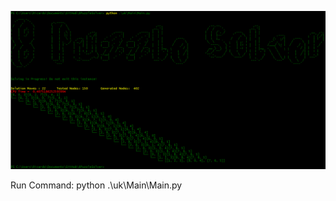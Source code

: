 ![alt tag](https://raw.githubusercontent.com/ricardo-ribeiro/8PuzzleSolver/master/uk/Server/img/8puzzlesolution.png)

  Run Command: python .\uk\Main\Main.py


